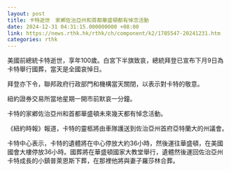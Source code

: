 ```yaml
---
layout: post
title: 卡特逝世　家鄕佐治亞州和首都華盛頓都有悼念活動
date: 2024-12-31 04:31:15.000000000 +08:00
link: https://news.rthk.hk/rthk/ch/component/k2/1785547-20241231.htm
categories: rthk
---
```


美國前總統卡特逝世，享年100歲。白宮下半旗致哀，總統拜登已宣布下月9日為卡特舉行國葬，當天是全國哀悼日。

拜登亦下令，聯邦政府行政部門和機構當天關閉，以表示對卡特的敬意。

紐約證券交易所當地星期一開市前默哀一分鐘。

卡特的家鄕佐治亞州和首都華盛頓未來幾天都有悼念活動。

《紐約時報》報道，卡特的靈柩將由車隊護送到佐治亞州首府亞特蘭大的州議會。

卡特中心表示，卡特的遺體將在中心停放大約36小時，然後運往華盛頓，在美國國會大樓停放36小時。國葬將在華盛頓國家大教堂舉行，遺體然後運回佐治亞州卡特成長的小鎮普萊恩斯下葬，在那裡他將與妻子羅莎林合葬。
